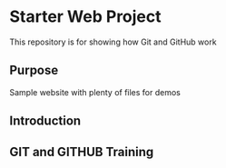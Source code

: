 # Starter Web Project

This repository is for showing how Git and GitHub work

## Purpose

Sample website with plenty of files for demos

## Introduction

## GIT and GITHUB Training